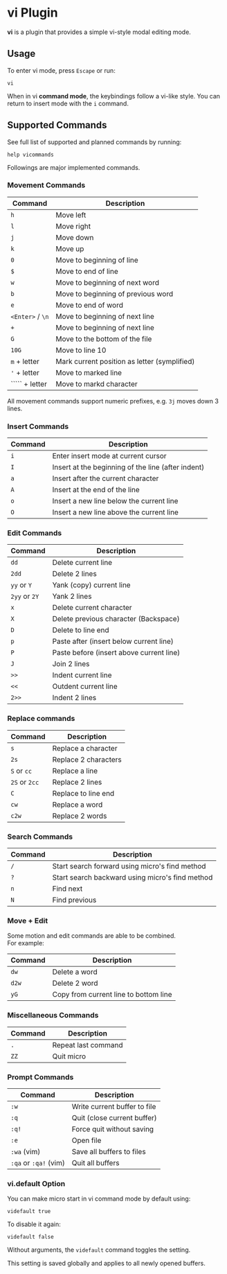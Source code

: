 # vi Plugin

**vi** is a plugin that provides a simple vi-style modal editing mode.

## Usage

To enter vi mode, press `Escape` or run:

```
vi
```

When in vi **command mode**, the keybindings follow a vi-like style.
You can return to insert mode with the `i` command.

## Supported Commands

See full list of supported and planned commands by running:

```
help vicommands
```

Followings are major implemented commands.

### Movement Commands

| Command          | Description                                  |
| ---------------- | -------------------------------------------- |
| `h`              | Move left                                    |
| `l`              | Move right                                   |
| `j`              | Move down                                    |
| `k`              | Move up                                      |
| `0`              | Move to beginning of line                    |
| `$`              | Move to end of line                          |
| `w`              | Move to beginning of next word               |
| `b`              | Move to beginning of previous word           |
| `e`              | Move to end of word                          |
| `<Enter>` / `\n` | Move to beginning of next line               |
| `+`              | Move to beginning of next line               |
| `G`              | Move to the bottom of the file               |
| `10G`            | Move to line 10                              |
| `m` + letter     | Mark current position as letter (symplified) |
| `'` + letter     | Move to marked line                          |
| ````` + letter   | Move to markd character                      |

All movement commands support numeric prefixes, e.g. `3j` moves down 3 lines.

### Insert Commands

| Command | Description                                        |
| ------- | -------------------------------------------------- |
| `i`     | Enter insert mode at current cursor                |
| `I`     | Insert at the beginning of the line (after indent) |
| `a`     | Insert after the current character                 |
| `A`     | Insert at the end of the line                      |
| `o`     | Insert a new line below the current line           |
| `O`     | Insert a new line above the current line           |

### Edit Commands

| Command       | Description                              |
| ------------- | ---------------------------------------- |
| `dd`          | Delete current line                      |
| `2dd`         | Delete 2 lines                           |
| `yy` or `Y`   | Yank (copy) current line                 |
| `2yy` or `2Y` | Yank 2 lines                             |
| `x`           | Delete current character                 |
| `X`           | Delete previous character (Backspace)    |
| `D`           | Delete to line end                       |
| `p`           | Paste after (insert below current line)  |
| `P`           | Paste before (insert above current line) |
| `J`           | Join 2 lines                             |
| `>>`          | Indent current line                      |
| `<<`          | Outdent current line                     |
| `2>>`         | Indent 2 lines                           |

### Replace commands

| Command       | Description          |
| ------------- | -------------------- |
| `s`           | Replace a character  |
| `2s`          | Replace 2 characters |
| `S` or `cc`   | Replace a line       |
| `2S` or `2cc` | Replace 2 lines      |
| `C`           | Replace to line end  |
| `cw`          | Replace a word       |
| `c2w`         | Replace 2 words      |

### Search Commands

| Command | Description                                     |
| ------- | ----------------------------------------------- |
| `/`     | Start search forward using micro's find method  |
| `?`     | Start search backward using micro's find method |
| `n`     | Find next                                       |
| `N`     | Find previous                                   |

### Move + Edit

Some motion and edit commands are able to be combined.  
For example:

| Command | Description                           |
| ------- | ------------------------------------- |
| `dw`    | Delete a word                         |
| `d2w`   | Delete 2 word                         |
| `yG`    | Copy from current line to bottom line |

### Miscellaneous Commands

| Command | Description         |
| ------- | ------------------- |
| `.`     | Repeat last command |
| `ZZ`    | Quit micro          |

### Prompt Commands

| Command               | Description                  |
| --------------------- | ---------------------------- |
| `:w`                  | Write current buffer to file |
| `:q`                  | Quit (close current buffer)  |
| `:q!`                 | Force quit without saving    |
| `:e`                  | Open file                    |
| `:wa` (vim)           | Save all buffers to files    |
| `:qa` or `:qa!` (vim) | Quit all buffers             |

###

### vi.default Option

You can make micro start in vi command mode by default using:

```
videfault true
```

To disable it again:

```
videfault false
```

Without arguments, the `videfault` command toggles the setting.

This setting is saved globally and applies to all newly opened buffers.
